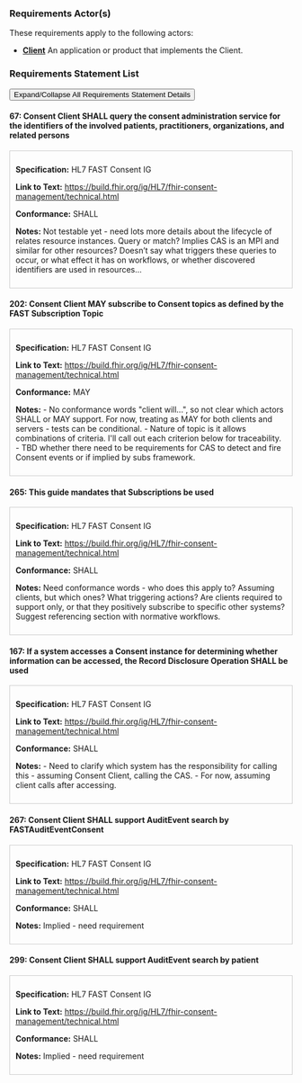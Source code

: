 
### Requirements Actor(s)

<p>These requirements apply to the following actors: </p>
<ul>
<li><b><a href="ActorDefinition-client.html">Client</a></b>&nbsp;An application or product that implements the Client.</li>
</ul>

### Requirements Statement List

<p>
<button class="btn btn-info btn-lg btn-block" type="button" title="Click to Expand/Collapse All Requirements Statement Details" data-toggle="collapse" data-target="#req-67detail,#req-202detail,#req-265detail,#req-167detail,#req-267detail,#req-299detail" aria-expanded="false">Expand/Collapse All Requirements Statement Details</button>
</p>

#### <a id="requirement-67" title="Click to Open or Close Details" data-toggle="collapse" data-target="#req-67detail" aria-expanded="false">67:&nbsp;Consent Client SHALL query the consent administration service for the identifiers of the involved patients, practitioners, organizations, and related persons</a>

<div class="collapse" id="req-67detail">
<div class="card card-body" style="border:1px solid;border-color:#cccccc;padding:10px" markdown="1">
<p>
<b>Specification:</b>&nbsp;HL7 FAST Consent IG
</p>
<p>
<b>Link to Text:</b>&nbsp;<a href="https://build.fhir.org/ig/HL7/fhir-consent-management/technical.html#:~:text=client%20systems%20SHALL%20query%20the%20consent%20administration%20service%20for%20the%20identifiers%20of%20the%20involved%20patients%2C%20practitioners%2C%20organizations%2C%20and%20related%20persons">https://build.fhir.org/ig/HL7/fhir-consent-management/technical.html</a>
</p>
<p><b>Conformance:</b>&nbsp;SHALL</p>
<p>
<b>Notes:</b>&nbsp;Not testable yet - need lots more details about the lifecycle of relates resource instances. 
Query or match?
Implies CAS is an MPI and similar for other resources?
Doesn’t say what triggers these queries to occur, or what effect it has on workflows, or whether discovered identifiers are used in resources...
</p>
</div>
</div>

#### <a id="requirement-202" title="Click to Open or Close Details" data-toggle="collapse" data-target="#req-202detail" aria-expanded="false">202:&nbsp;Consent Client MAY subscribe to Consent topics as defined by the FAST Subscription Topic</a>

<div class="collapse" id="req-202detail">
<div class="card card-body" style="border:1px solid;border-color:#cccccc;padding:10px" markdown="1">
<p>
<b>Specification:</b>&nbsp;HL7 FAST Consent IG
</p>
<p>
<b>Link to Text:</b>&nbsp;<a href="https://build.fhir.org/ig/HL7/fhir-consent-management/technical.html#:~:text=To%20register%20a%20subscription%2C%20client%20systems%20will%20POST%20to%20a%20consent%20administration%20service%27s%20Subscription%20endpoint">https://build.fhir.org/ig/HL7/fhir-consent-management/technical.html</a>
</p>
<p><b>Conformance:</b>&nbsp;MAY</p>
<p>
<b>Notes:</b>&nbsp;- No conformance words "client will...", so not clear which actors SHALL or MAY support. For now, treating as MAY for both clients and servers - tests can be conditional.
- Nature of topic is it allows combinations of criteria. I'll call out each criterion below for traceability.
- TBD whether there need to be requirements for CAS to detect and fire Consent events or if implied by subs framework.
</p>
</div>
</div>

#### <a id="requirement-265" title="Click to Open or Close Details" data-toggle="collapse" data-target="#req-265detail" aria-expanded="false">265:&nbsp;This guide mandates that Subscriptions be used</a>

<div class="collapse" id="req-265detail">
<div class="card card-body" style="border:1px solid;border-color:#cccccc;padding:10px" markdown="1">
<p>
<b>Specification:</b>&nbsp;HL7 FAST Consent IG
</p>
<p>
<b>Link to Text:</b>&nbsp;<a href="https://build.fhir.org/ig/HL7/fhir-consent-management/technical.html#:~:text=this%20guide%20mandates%20that%20Subscriptions%20be%20used">https://build.fhir.org/ig/HL7/fhir-consent-management/technical.html</a>
</p>
<p><b>Conformance:</b>&nbsp;SHALL</p>
<p>
<b>Notes:</b>&nbsp;Need conformance words - who does this apply to? Assuming clients, but which ones? What triggering actions? Are clients required to support only, or that they positively subscribe to specific other systems? Suggest referencing section with normative workflows.
</p>
</div>
</div>

#### <a id="requirement-167" title="Click to Open or Close Details" data-toggle="collapse" data-target="#req-167detail" aria-expanded="false">167:&nbsp;If a system accesses a Consent instance for determining whether information can be accessed, the Record Disclosure Operation SHALL be used</a>

<div class="collapse" id="req-167detail">
<div class="card card-body" style="border:1px solid;border-color:#cccccc;padding:10px" markdown="1">
<p>
<b>Specification:</b>&nbsp;HL7 FAST Consent IG
</p>
<p>
<b>Link to Text:</b>&nbsp;<a href="https://build.fhir.org/ig/HL7/fhir-consent-management/technical.html#:~:text=The%20Record%20Disclosure%20Operation%20SHALL%20be%20used%20when%20a%20system%20accesses%20a%20Consent%20instance%20for%20determining%20whether%20informtion%20can%20be%20accessed">https://build.fhir.org/ig/HL7/fhir-consent-management/technical.html</a>
</p>
<p><b>Conformance:</b>&nbsp;SHALL</p>
<p>
<b>Notes:</b>&nbsp;- Need to clarify which system has the responsibility for calling this - assuming Consent Client, calling the CAS.
- For now, assuming client calls after accessing.
</p>
</div>
</div>

#### <a id="requirement-267" title="Click to Open or Close Details" data-toggle="collapse" data-target="#req-267detail" aria-expanded="false">267:&nbsp;Consent Client SHALL support AuditEvent search by FASTAuditEventConsent</a>

<div class="collapse" id="req-267detail">
<div class="card card-body" style="border:1px solid;border-color:#cccccc;padding:10px" markdown="1">
<p>
<b>Specification:</b>&nbsp;HL7 FAST Consent IG
</p>
<p>
<b>Link to Text:</b>&nbsp;<a href="https://build.fhir.org/ig/HL7/fhir-consent-management/technical.html#:~:text=systems%20SHALL%20support%20the,consent">https://build.fhir.org/ig/HL7/fhir-consent-management/technical.html</a>
</p>
<p><b>Conformance:</b>&nbsp;SHALL</p>
<p>
<b>Notes:</b>&nbsp;Implied - need requirement
</p>
</div>
</div>

#### <a id="requirement-299" title="Click to Open or Close Details" data-toggle="collapse" data-target="#req-299detail" aria-expanded="false">299:&nbsp;Consent Client SHALL support AuditEvent search by patient</a>

<div class="collapse" id="req-299detail">
<div class="card card-body" style="border:1px solid;border-color:#cccccc;padding:10px" markdown="1">
<p>
<b>Specification:</b>&nbsp;HL7 FAST Consent IG
</p>
<p>
<b>Link to Text:</b>&nbsp;<a href="https://build.fhir.org/ig/HL7/fhir-consent-management/technical.html#:~:text=systems%20SHALL%20support%20the,patient">https://build.fhir.org/ig/HL7/fhir-consent-management/technical.html</a>
</p>
<p><b>Conformance:</b>&nbsp;SHALL</p>
<p>
<b>Notes:</b>&nbsp;Implied - need requirement
</p>
</div>
</div>


<br/>
